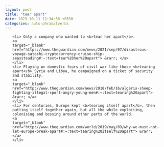 ```yaml
---
layout: post
title: "tear apart"
date: 2023-10-11 12:34:56 +0530
categories: auto-phrasalverbs
---
```

<ol>

    <li> Only a company who wanted to <b>tear her apart</b>.
    <a 
    target="_blank" 
    href="https://www.theguardian.com/news/2021/sep/07/disastrous-voyage-satoshi-cryptocurrency-cruise-ship-seassteading#:~:text=tear%20her%20apart"> &rarr; </a>
    </li>
    <li> Playing on domestic fears of civil war like those <b>tearing apart</b> Syria and Libya, he campaigned on a ticket of security and stability.
    <a 
    target="_blank" 
    href="http://www.theguardian.com/news/2018/feb/16/algeria-sheep-fighting-illegal-sport-angry-young-men#:~:text=tearing%20apart"> &rarr; </a>
    </li>
    <li> For centuries, Europe kept <b>tearing itself apart</b>, then putting itself together again, but all the while exploiting, colonising and bossing around other parts of the world.
    <a 
    target="_blank" 
    href="http://www.theguardian.com/world/2019/may/09/why-we-must-not-let-europe-break-apart#:~:text=tearing%20itself%20apart"> &rarr; </a>
    </li>